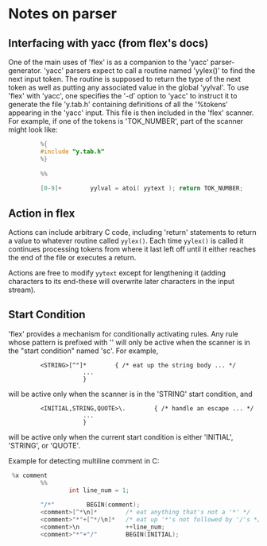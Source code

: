 # Notes on parser

## Interfacing with yacc (from flex's docs)

One of the main uses of 'flex' is as a companion to the 'yacc'
parser-generator.  'yacc' parsers expect to call a routine named
'yylex()' to find the next input token. The routine is supposed to
return the type of the next token as well as putting any associated
value in the global 'yylval'. To use 'flex' with 'yacc', one specifies
the '-d' option to 'yacc' to instruct it to generate the file 'y.tab.h'
containing definitions of all the '%tokens' appearing in the 'yacc'
input. This file is then included in the 'flex' scanner. For example,
if one of the tokens is 'TOK_NUMBER', part of the scanner might look
like:

```lex
         %{
         #include "y.tab.h"
         %}
     
         %%
     
         [0-9]+        yylval = atoi( yytext ); return TOK_NUMBER;
```

## Action in flex

Actions can include arbitrary C code, including 'return' statements
to return a value to whatever routine called `yylex()`. Each time
`yylex()` is called it continues processing tokens from where it last
left off until it either reaches the end of the file or executes a
return.

Actions are free to modify `yytext` except for lengthening it (adding
characters to its end-these will overwrite later characters in the input
stream).

## Start Condition

'flex' provides a mechanism for conditionally activating rules. Any
rule whose pattern is prefixed with '<sc>' will only be active when the
scanner is in the "start condition" named 'sc'. For example,

```
         <STRING>[^"]*        { /* eat up the string body ... */
                     ...
                     }
```

will be active only when the scanner is in the 'STRING' start
condition, and

```
         <INITIAL,STRING,QUOTE>\.        { /* handle an escape ... */
                     ...
                     } 
```

will be active only when the current start condition is either
'INITIAL', 'STRING', or 'QUOTE'.

Example for detecting multiline comment in C:

```lex
 %x comment
         %%
                 int line_num = 1;
     
         "/*"         BEGIN(comment);
         <comment>[^*\n]*        /* eat anything that's not a '*' */
         <comment>"*"+[^*/\n]*   /* eat up '*'s not followed by '/'s */
         <comment>\n             ++line_num;
         <comment>"*"+"/"        BEGIN(INITIAL);
```